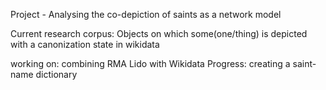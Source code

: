 Project - Analysing the co-depiction of saints as a network model

Current research corpus:
Objects on which some(one/thing) is depicted with a canonization state in wikidata

working on:
combining RMA Lido with Wikidata
    Progress: creating a saint-name dictionary

